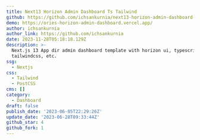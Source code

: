 ```yaml
---
title: Next13 Horizon Admin Dashboard Ts Tailwind
github: https://github.com/ichsankurnia/next13-horizon-admin-dashboard-ts-tailwind
demo: https://ories-horizon-admin-dashboard.vercel.app/
author: ichsankurnia
author_link: https://github.com/ichsankurnia
date: 2023-11-28T05:18:18.129Z
description: >-
  Next.js 13 App dir admin dashboard template with horizon ui, typescript,
  tailwindcss, etc.
ssg:
  - Nextjs
css:
  - Tailwind
  - PostCSS
cms: []
category:
  - Dashboard
draft: false
publish_date: '2023-06-05T22:29:26Z'
update_date: '2023-06-28T09:33:44Z'
github_star: 4
github_fork: 1
---
```

